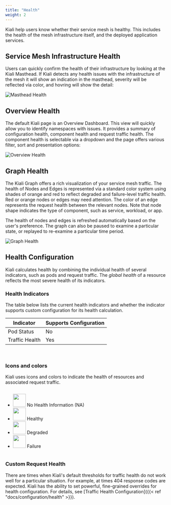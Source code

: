 ```yaml
---
title: "Health"
weight: 2
---
```


Kiali help users know whether their service mesh is healthy. This includes the health of the mesh infrastructure itself, and the deployed application services.

## Service Mesh Infrastructure Health

Users can quickly confirm the health of their infrastructure by looking at the Kiali Masthead. If Kiali detects any health issues with the infrastructure of the mesh it will show an indication in the masthead, severity will be reflected via color, and hovring will show the detail:

![Masthead Health](/images/documentation/features/health-masthead.png "Masthead Health")

## Overview Health

The default Kiali page is an Overview Dashboard.  This view will quickly allow you to identify namespaces with issues.  It provides a summary of configuration health, component health and request traffic health.  The component health is selectable via a dropdown and the page offers various filter, sort and presentation options:

![Overview Health](/images/documentation/features/health-overview.png "Overview Health")

## Graph Health

The Kiali Graph offers a rich visualization of your service mesh traffic.  The health of Nodes and Edges is represented via a standard color system using shades of orange and red to reflect degraded and failure-level traffic health.  Red or orange nodes or edges may need attention. The color of an edge represents the request health between the relevant nodes. Note that node shape indicates the type of component, such as service, workload, or app.

The health of nodes and edges is refreshed automatically based on the user's preference. The graph can also be paused to examine a particular state, or replayed to re-examine a particular time period.

![Graph Health](/images/documentation/features/health-graph.png "Graph Health")

## Health Configuration

Kiali calculates health by combining the individual health of several indicators, such as pods and request traffic.  The _global health_ of a resource reflects the most severe health of its indicators.

### Health Indicators

The table below lists the current health indicators and whether the indicator supports custom configuration for its health calculation.

|Indicator        |Supports Configuration   |
|-----------------|---|
|Pod Status       |No   |
|Traffic Health   |Yes  |

<br />

### Icons and colors

Kiali uses icons and colors to indicate the health of resources and associated request traffic.

<div style="display: flex;">
  <ul>
    <li>
      <img src="/images/documentation/health-configuration/no_health.png" style="width: 40px;height: 40px" /> No Health Information (NA)
    </li>
    <li>
      <img src="/images/documentation/health-configuration/healthy.png" style="width: 40px;height: 40px" /> Healthy
    </li>
    <li>
      <img src="/images/documentation/health-configuration/degraded.png" style="width: 40px;height: 40px" /> Degraded
    </li>
    <li>
      <img src="/images/documentation/health-configuration/failure.png" style="width: 40px;height: 40px" /> Failure
    </li>
  </ul>
</div>

### Custom Request Health

There are times when Kiali's default thresholds for traffic health do not work well for a particular situation.  For example, at times 404 response codes are expected.  Kiali has the ability to set powerful, fine-grained overrides for health configuration.  For details, see [Traffic Health Configuration]({{< ref "docs/configuration/health" >}}).

